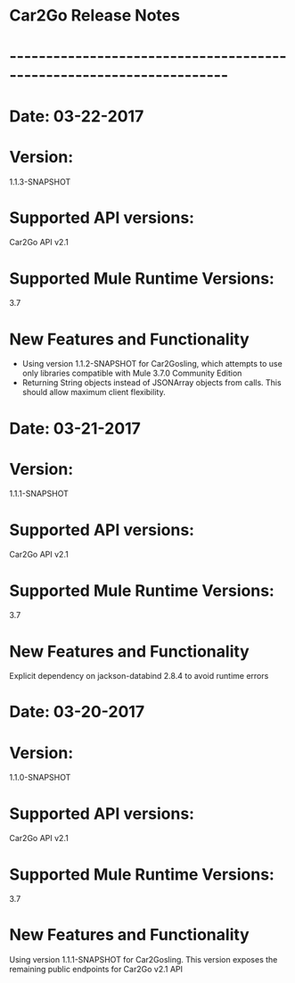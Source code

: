 # Car2Go Release Notes
# --------------------------------------------------------------------
# Date: 03-22-2017

# Version:
1.1.3-SNAPSHOT
# Supported API versions:
Car2Go API v2.1 
# Supported Mule Runtime Versions:
3.7
# New Features and Functionality
* Using version 1.1.2-SNAPSHOT for Car2Gosling, which attempts to use only libraries compatible with Mule 3.7.0 Community Edition
* Returning String objects instead of JSONArray objects from calls.  This should allow maximum client flexibility.


# Date: 03-21-2017

# Version:
1.1.1-SNAPSHOT
# Supported API versions:
Car2Go API v2.1 
# Supported Mule Runtime Versions:
3.7
# New Features and Functionality
Explicit dependency on jackson-databind 2.8.4 to avoid runtime errors


# Date: 03-20-2017

# Version:
1.1.0-SNAPSHOT
# Supported API versions:
Car2Go API v2.1 
# Supported Mule Runtime Versions:
3.7
# New Features and Functionality
Using version 1.1.1-SNAPSHOT for Car2Gosling.  This version exposes the remaining public endpoints for Car2Go v2.1 API 

